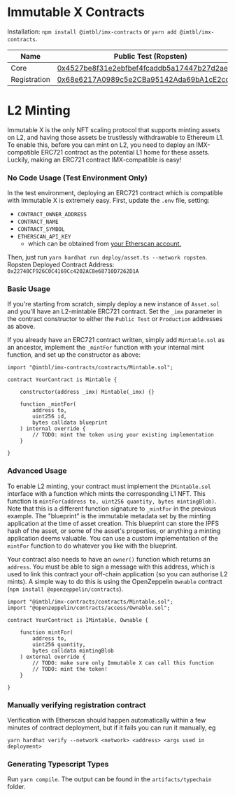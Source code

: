 # Immutable X Contracts

Installation: `npm install @imtbl/imx-contracts` or `yarn add @imtbl/imx-contracts`.

| Name         | Public Test (Ropsten)                                                                                                         | Production (Mainnet)                                                                                                  |
| ------------ | ----------------------------------------------------------------------------------------------------------------------------- | --------------------------------------------------------------------------------------------------------------------- |
| Core         | [0x4527be8f31e2ebfbef4fcaddb5a17447b27d2aef](https://ropsten.etherscan.io/address/0x4527be8f31e2ebfbef4fcaddb5a17447b27d2aef) | [0x5FDCCA53617f4d2b9134B29090C87D01058e27e9](https://etherscan.io/address/0x5FDCCA53617f4d2b9134B29090C87D01058e27e9) |
| Registration | [0x68e6217A0989c5e2CBa95142Ada69bA1cE2cdCA9](https://ropsten.etherscan.io/address/0x68e6217A0989c5e2CBa95142Ada69bA1cE2cdCA9) | [0xB28816338Bcc7Eb4dC1e0c09341076Db0b97f92F](https://etherscan.io/address/0xB28816338Bcc7Eb4dC1e0c09341076Db0b97f92F) |

# L2 Minting

Immutable X is the only NFT scaling protocol that supports minting assets on L2, and having those assets be trustlessly withdrawable to Ethereum L1. To enable this, before you can mint on L2, you need to deploy an IMX-compatible ERC721 contract as the potential L1 home for these assets. Luckily, making an ERC721 contract IMX-compatible is easy!

### No Code Usage (Test Environment Only)

In the test environment, deploying an ERC721 contract which is compatible with Immutable X is extremely easy. First, update the `.env` file, setting:

-   `CONTRACT_OWNER_ADDRESS`
-   `CONTRACT_NAME`
-   `CONTRACT_SYMBOL`
-   `ETHERSCAN_API_KEY`
    -   which can be obtained from [your Etherscan account.](https://etherscan.io/myapikey)

Then, just run `yarn hardhat run deploy/asset.ts --network ropsten`.
Ropsten Deployed Contract Address: `0x22748CF926C0C4169Cc4202AC8e68710D7262D1A`

### Basic Usage

If you're starting from scratch, simply deploy a new instance of `Asset.sol` and you'll have an L2-mintable ERC721 contract. Set the `_imx` parameter in the contract constructor to either the `Public Test` or `Production` addresses as above.

If you already have an ERC721 contract written, simply add `Mintable.sol` as an ancestor, implement the `_mintFor` function with your internal mint function, and set up the constructor as above:

```
import "@imtbl/imx-contracts/contracts/Mintable.sol";

contract YourContract is Mintable {

    constructor(address _imx) Mintable(_imx) {}

    function _mintFor(
        address to,
        uint256 id,
        bytes calldata blueprint
    ) internal override {
        // TODO: mint the token using your existing implementation
    }

}
```

### Advanced Usage

To enable L2 minting, your contract must implement the `IMintable.sol` interface with a function which mints the corresponding L1 NFT. This function is `mintFor(address to, uint256 quantity, bytes mintingBlob)`. Note that this is a different function signature to `_mintFor` in the previous example. The "blueprint" is the immutable metadata set by the minting application at the time of asset creation. This blueprint can store the IPFS hash of the asset, or some of the asset's properties, or anything a minting application deems valuable. You can use a custom implementation of the `mintFor` function to do whatever you like with the blueprint.

Your contract also needs to have an `owner()` function which returns an `address`. You must be able to sign a message with this address, which is used to link this contract your off-chain application (so you can authorise L2 mints). A simple way to do this is using the OpenZeppelin `Ownable` contract (`npm install @openzeppelin/contracts`).

```
import "@imtbl/imx-contracts/contracts/Mintable.sol";
import "@openzeppelin/contracts/access/Ownable.sol";

contract YourContract is IMintable, Ownable {

    function mintFor(
        address to,
        uint256 quantity,
        bytes calldata mintingBlob
    ) external override {
        // TODO: make sure only Immutable X can call this function
        // TODO: mint the token!
    }

}
```

### Manually verifying registration contract

Verification with Etherscan should happen automatically within a few minutes of contract deployment, but if it fails you can run it manually, eg

```
yarn hardhat verify --network <network> <address> <args used in deployment>
```

### Generating Typescript Types

Run `yarn compile`. The output can be found in the `artifacts/typechain` folder.
